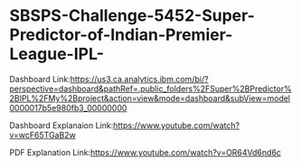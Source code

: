 # SBSPS-Challenge-5452-Super-Predictor-of-Indian-Premier-League-IPL-
Dashboard Link:https://us3.ca.analytics.ibm.com/bi/?perspective=dashboard&pathRef=.public_folders%2FSuper%2BPredictor%2BIPL%2FMy%2Bproject&action=view&mode=dashboard&subView=model0000017b5e980fb3_00000000

Dashboard Explanaion Link:https://www.youtube.com/watch?v=wcF65TGaB2w

PDF Explanation Link:https://www.youtube.com/watch?v=OR64Vd6nd6c
